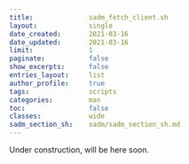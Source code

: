 ```yaml
---
title:              sadm_fetch_client.sh
layout:             single
date_created:       2021-03-16
date_updated:       2021-03-16 
limit:              1
paginate:           false
show_excerpts:      false
entries_layout:     list
author_profile:     true
tags:               scripts
categories:         man 
toc:                false
classes:            wide
sadm_section_sh:    sadm/sadm_section_sh.md
---
```


Under construction, will be here soon.

